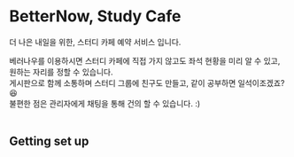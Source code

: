 # BetterNow, Study Cafe
더 나은 내일을 위한, 스터디 카페 예약 서비스 입니다. <br>


베러나우를 이용하시면 스터디 카페에 직접 가지 않고도 좌석 현황을 미리 알 수 있고, 원하는 자리를 정할 수 있습니다. <br>
게시판으로 함께 소통하며 스터디 그룹에 친구도 만들고, 같이 공부하면 일석이조겠죠? 😆 <br>
불편한 점은 관리자에게 채팅을 통해 건의 할 수 있습니다. :) <br><br>

## Getting set up

